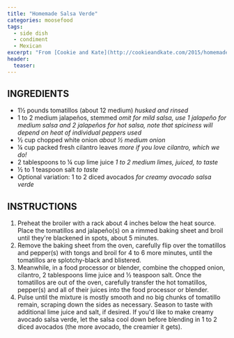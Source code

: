 ```yaml
---
title: "Homemade Salsa Verde"
categories: moosefood
tags: 
  - side dish
  - condiment
  - Mexican
excerpt: "From [Cookie and Kate](http://cookieandkate.com/2015/homemade-salsa-verde-recipe/)"
header:
  teaser:
---
```


## INGREDIENTS
* 1½ pounds tomatillos (about 12 medium) *husked and rinsed*
* 1 to 2 medium jalapeños, stemmed *omit for mild salsa, use 1 jalapeño for medium salsa and 2 jalapeños for hot salsa, note that spiciness will depend on heat of individual peppers used*
* ½ cup chopped white onion *about ½ medium onion*
* ¼ cup packed fresh cilantro leaves *more if you love cilantro, which we do!*
* 2 tablespoons to ¼ cup lime juice *1 to 2 medium limes, juiced, to taste*
* ½ to 1 teaspoon salt *to taste*
* Optional variation: 1 to 2 diced avocados *for creamy avocado salsa verde*

## INSTRUCTIONS
1. Preheat the broiler with a rack about 4 inches below the heat source. Place the tomatillos and jalapeño(s) on a rimmed baking sheet and broil until they're blackened in spots, about 5 minutes.
2. Remove the baking sheet from the oven, carefully flip over the tomatillos and pepper(s) with tongs and broil for 4 to 6 more minutes, until the tomatillos are splotchy-black and blistered.
3. Meanwhile, in a food processor or blender, combine the chopped onion, cilantro, 2 tablespoons lime juice and ½ teaspoon salt. Once the tomatillos are out of the oven, carefully transfer the hot tomatillos, pepper(s) and all of their juices into the food processor or blender.
4. Pulse until the mixture is mostly smooth and no big chunks of tomatillo remain, scraping down the sides as necessary. Season to taste with additional lime juice and salt, if desired. If you'd like to make creamy avocado salsa verde, let the salsa cool down before blending in 1 to 2 diced avocados (the more avocado, the creamier it gets).
